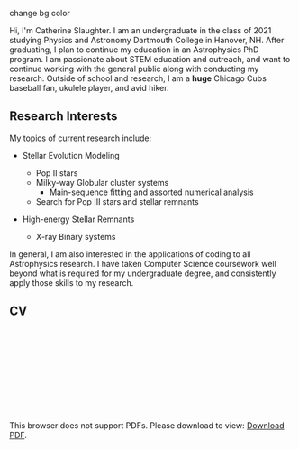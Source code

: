 change bg color

Hi, I'm Catherine Slaughter. I am an undergraduate in the class of 2021 studying Physics and Astronomy Dartmouth College in Hanover, NH. After graduating, I plan to continue my education in an Astrophysics PhD program. I am passionate about STEM education and outreach, and want to continue working with the general public along with conducting my research. Outside of school and research, I am a **huge** Chicago Cubs baseball fan, ukulele player, and avid hiker.


## Research Interests

My topics of current research include:

* Stellar Evolution Modeling
    * Pop II stars
    * Milky-way Globular cluster systems
        * Main-sequence fitting and assorted numerical analysis
    * Search for Pop III stars and stellar remnants
    
* High-energy Stellar Remnants
    * X-ray Binary systems
    
In general, I am also interested in the applications of coding to all Astrophysics research. I have taken Computer Science coursework well beyond what is required for my undergraduate degree, and consistently apply those skills to my research.

## CV
<object data="WebsiteCV.pdf" type="application/pdf" width="700px" height="700px">
    <embed src="https://github.com/catieslaughts/catieslaughts.github.io/raw/master/WebsiteCV.pdf">
        <p>This browser does not support PDFs. Please download to view: <a href="https://github.com/catieslaughts/catieslaughts.github.io/raw/master/WebsiteCV.pdf">Download PDF</a>.</p>
    </embed>
</object>



<!--For more details see [GitHub Flavored Markdown](https://guides.github.com/features/mastering-markdown/).-->
